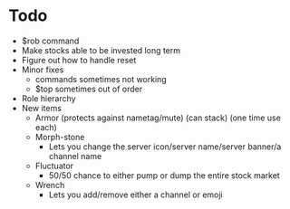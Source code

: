 # Todo

- $rob command
- Make stocks able to be invested long term
- Figure out how to handle reset
- Minor fixes
    - commands sometimes not working
    - $top sometimes out of order
- Role hierarchy
- New items
    - Armor (protects against nametag/mute) (can stack) (one time use each)
    - Morph-stone
        - Lets you change the server icon/server name/server banner/a channel name
    - Fluctuator
        - 50/50 chance to either pump or dump the entire stock market
    - Wrench
        - Lets you add/remove either a channel or emoji
